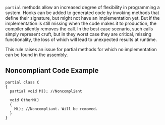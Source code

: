 `partial` methods allow an increased degree of flexibility in programming a system. Hooks can be added to generated code by invoking methods that define their signature, but might not have an implementation yet. But if the implementation is still missing when the code makes it to production, the compiler silently removes the call. In the best case scenario, such calls simply represent cruft, but in they worst case they are critical, missing functionality, the loss of which will lead to unexpected results at runtime.
 
This rule raises an issue for partial methods for which no implementation can be found in the assembly.
 
## Noncompliant Code Example

    partial class C
    {
      partial void M(); //Noncompliant
    
      void OtherM()
      {
        M(); //Noncompliant. Will be removed.
      }
    }
